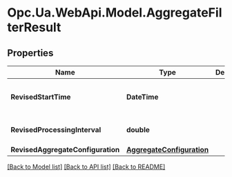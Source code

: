 # Opc.Ua.WebApi.Model.AggregateFilterResult

## Properties

Name | Type | Description | Notes
------------ | ------------- | ------------- | -------------
**RevisedStartTime** | **DateTime** |  | [optional] [default to "0001-01-01T00:00Z"]
**RevisedProcessingInterval** | **double** |  | [optional] [default to 0D]
**RevisedAggregateConfiguration** | [**AggregateConfiguration**](AggregateConfiguration.md) |  | [optional] 

[[Back to Model list]](../README.md#documentation-for-models) [[Back to API list]](../README.md#documentation-for-api-endpoints) [[Back to README]](../README.md)

